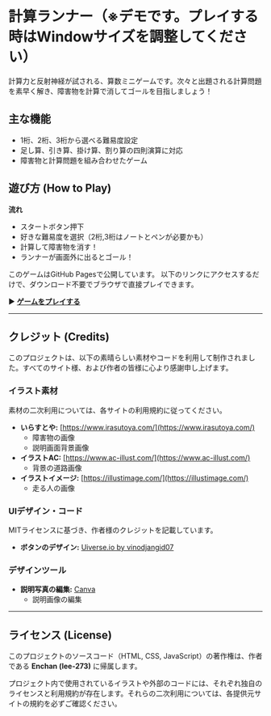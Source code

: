 # 計算ランナー（※デモです。プレイする時はWindowサイズを調整してください）

計算力と反射神経が試される、算数ミニゲームです。次々と出題される計算問題を素早く解き、障害物を計算で消してゴールを目指しましょう！

## 主な機能

- 1桁、2桁、3桁から選べる難易度設定
- 足し算、引き算、掛け算、割り算の四則演算に対応
- 障害物と計算問題を組み合わせたゲーム

## 遊び方 (How to Play)

**流れ**
- スタートボタン押下
- 好きな難易度を選択（2桁,3桁はノートとペンが必要かも）
- 計算して障害物を消す！
- ランナーが画面外に出るとゴール！

このゲームはGitHub Pagesで公開しています。
以下のリンクにアクセスするだけで、ダウンロード不要でブラウザで直接プレイできます。

▶ **[ゲームをプレイする](https://iee-273.github.io/calculation-game/)**

---

## クレジット (Credits)

このプロジェクトは、以下の素晴らしい素材やコードを利用して制作されました。すべてのサイト様、および作者の皆様に心より感謝申し上げます。

### イラスト素材
素材の二次利用については、各サイトの利用規約に従ってください。

- **いらすとや:** [https://www.irasutoya.com/](https://www.irasutoya.com/)
  - 障害物の画像
  - 説明画面背景画像
- **イラストAC:** [https://www.ac-illust.com/](https://www.ac-illust.com/)
  - 背景の道路画像
- **イラストイメージ:** [https://illustimage.com/](https://illustimage.com/)
  - 走る人の画像

### UIデザイン・コード
MITライセンスに基づき、作者様のクレジットを記載しています。

- **ボタンのデザイン:** [Uiverse.io by vinodjangid07](https://uiverse.io/vinodjangid07)

### デザインツール
- **説明写真の編集:** [Canva](https://www.canva.com/)
  - 説明画像の編集

---

## ライセンス (License)

このプロジェクトのソースコード（HTML, CSS, JavaScript）の著作権は、作者である **Enchan (lee-273)** に帰属します。

プロジェクト内で使用されているイラストや外部のコードには、それぞれ独自のライセンスと利用規約が存在します。それらの二次利用については、各提供元サイトの規約を必ずご確認ください。

